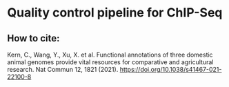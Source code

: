 # Quality control pipeline for ChIP-Seq

## How to cite:
Kern, C., Wang, Y., Xu, X. et al. Functional annotations of three domestic animal genomes provide vital resources for comparative and agricultural research. Nat Commun 12, 1821 (2021). https://doi.org/10.1038/s41467-021-22100-8
